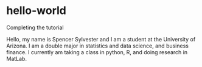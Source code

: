 # hello-world
Completing the tutorial

Hello, my name is Spencer Sylvester and I am a student at the University of Arizona.
I am a double major in statistics and data science, and business finance. 
I currently am taking a class in python, R, and doing research in MatLab. 

